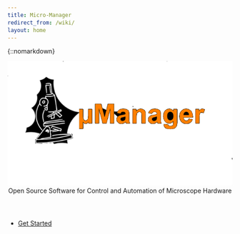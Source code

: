 ```yaml
---
title: Micro-Manager
redirect_from: /wiki/
layout: home
---
```


<!-- Header -->
{::nomarkdown}
    <section id="header" style="padding: 0; height: calc(100vh - 48px)">
        <div class="inner">
            <img src="/media/logo/umanager-logo.png" alt="MicroManager Logo">
            <header class="fa-2x">
              Open Source Software for Control and Automation of Microscope Hardware
            </header>
            <ul class="actions special">
                <li><a href="#one" class="button scrolly">Get Started</a></li>
            </ul>
        </div>
    </section>
{:/}

<!--MicroManager Introduction -->
<section id="one">
<div class="text-center">
<header class="container-whyij">
    <div class="row-whyij">
        <div class="col-4">
          <div class=" fa-5x text-success"><span class="fas fa-check-circle"></span>
          </div>
          <h2>Easy to Use</h2>
          <p>
          μManager has a simple and clean user interface, expediting execution of common microscope image acquisition tasks such as time-lapses, multi-channel imaging, z-stacks, and combinations thereof.
          </p>
        </div>
        <div class="col-4">
        <div class=" fa-5x text-primary"><span class="fas fa-random"></span></div>
        <h2>Adaptable</h2>
        <p>
        μManager works with microscopes from all four major manufacturers (Leica, Nikon, Olympus and Zeiss), most scientific-grade cameras and many peripherals used in microscope imaging.
        </p>
        </div>
      <div class="col-4">
      <div class=" fa-5x text-danger"><span class="fas fa-lock-open"></span></div>
      <h2>Free &amp; Open Source</h2>
      <p>
      μManager is an open source project hosted on <a href="https://github.com/micro-manager">GitHub</a>, developed and written by both software developers and users.
      </p>
    </div>
  </div>
</header>
</div>
</section>

<!-- Calls to Action -->
<section id="resources" class="main style3 special">
  <header class="minor">
    <table><tbody><tr>
      <td>Users &#9660;</td>
      <td class="dots"></td>
      <td>&#9660; Developers</td>
    </tr></tbody></table>
  </header>
  <ul class="userdev actions special">
    <li><a href="/Download_Micro-Manager_Latest_Release" class="button solid icon"><span class="fas fa-download"></span> Download</a></li>
    <li><a href="/Micro-Manager_User's_Guide" class="button icon solid fas fa-cogs">Learn</a></li>
    <li><a href="/Device_Support" class="button icon solid"><span class="fas fa-wrench"></span> Devices</a></li>
    <li><a href="/Script_Panel_GUI" class="button icon solid"><span class="fas fa-industry"></span> Automate</a></li>
    <li><a href="/Micro-Manager_Programming_Guide" class="button icon solid"> <span class="fas fa-terminal"></span> Develop</a></li>
  </ul>
  <ul class="community actions special">
    <li><a href="/Citing_Micro-Manager" class="button icon solid"><span class="fas fa-quote-left"></span> Cite</a></li>
    <li><a href="https://forum.image.sc/" class="button icon solid"><img src="/media/icons/image-sc.png" width="24" style="vertical-align: middle; margin-top: -5px"> Discuss</a></li>
    <li><a href="https://github.com/micro-manager" class="button icon solid"><span class="fas fa-hard-hat"></span> Contribute</a></li>
  </ul>
  <header class="minor"> &#9650; Community &#9650; </header>
</section>

<div style="clear: both"></div>

<!--Twitter--->
<div class="info-twitter">
<div class="info-block">
<h3><a href="/Why_Micro-Manager">HOW IS μMANAGER DIFFERENT?</a></h3>
You have a choice of many commercial packages available, too many, perhaps. Some are produced by microscope or camera manufacturers, others by third parties but they all suffer from the same problems: lack of flexibility and limited device support...

<h3><a href="/Who_should_use_Micro-Manager">IS μMANAGER FOR ME?</a></h3>
With the help of users world-wide μManager has been developed into a professional Microscopy software able to connect to a huge list of devices and effortlessly perform laborious acquisitions.

<h3><a href="/Device_Support">HARDWARE DEVICE SUPPORT</a></h3>
Whether you can use μManager right away or not depends on whether your particular hardware is supported. If not, contact us and express your desire. Check the current hardware list.

<h3><a href="/Micro-Manager_Programming_Guide">EXTENDING μMANAGER</a></h3>
Even if you are not interested in writing software code for your microscope, the open software architecture of μManager will benefit you. For instance, μManager's open device interface lets anyone write code to control microscope-related equipment, resulting a large and growing list of supported equipment. A scripting interface makes it possible to accomplish tasks that can not be executed within the GUI. Lastly, the μManager programming interface can be used from many different environments (including Matlab) to develop new applications, all using the same μManager microscope device control.
</div>

<!--Twitter Feed -->
{% include twitter-feed %}
</div>
